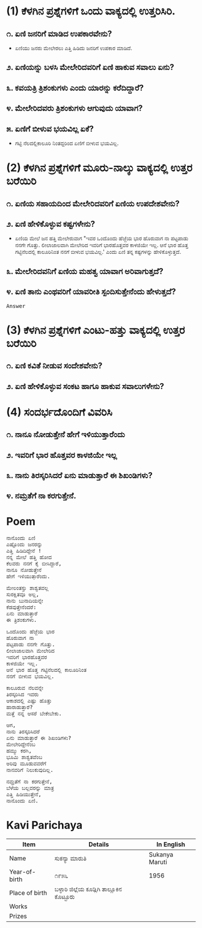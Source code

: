 # (1) ಕೆಳಗಿನ ಪ್ರಶ್ನೆಗಳಿಗೆ ಒಂದು ವಾಕ್ಯದಲ್ಲಿ ಉತ್ತರಿಸಿರಿ.
## ೧. ಏಣಿ ಜನರಿಗೆ ಮಾಡಿದ ಉಪಕಾರವೇನು?
* ಏಣಿಯು ಜನರು ಮೇಲೇರಲು ಎತ್ತಿ ಹಿಡಿದು ಜನರಿಗೆ ಉಪಕಾರ ಮಾಡಿದೆ.

## ೨. ಏಣಿಯನ್ನು ಬಳಸಿ ಮೇಲೇರಿದವರಿಗೆ ಏಣಿ ಹಾಕುವ ಸವಾಲು ಏನು?
## ೩. ಕವಯತ್ರಿ ತ್ರಿಶಂಕುಗಳು ಎಂದು ಯಾರನ್ನು ಕರೆದಿದ್ದಾರೆ?
## ೪. ಮೇಲೇರಿದವರು ತ್ರಿಶಂಕುಗಳು ಆಗುವುದು ಯಾವಾಗ?
## ೫. ಏಣಿಗೆ ಬೀಳುವ ಭಯವಿಲ್ಲ ಏಕೆ?
* ಗಟ್ಟಿ ನೆಲದಲ್ಲಿಕಾಲೂರಿ ನಿಂತದ್ದರಿಂದ ಏಣಿಗೆ ಬೀಳುವ ಭಯವಿಲ್ಲ.

# (2) ಕೆಳಗಿನ ಪ್ರಶ್ನೆಗಳಿಗೆ ಮೂರು-ನಾಲ್ಕು ವಾಕ್ಯದಲ್ಲಿ ಉತ್ತರ ಬರೆಯಿರಿ
## ೧. ಏಣಿಯ ಸಹಾಯದಿಂದ ಮೇಲೇರಿದವರಿಗೆ ಏಣಿಯ ಉಪದೇಶವೇನು?
## ೨. ಏಣಿ ಹೇಳಿಕೊಳ್ಳುವ ಕಷ್ಟಗಳೇನು?
* ಏಣಿಯ ಮೇಲೆ ಜನ ಹತ್ತಿ ಮೇಲೇರುವಾಗ "ಇವರ ಒಂದೊಂದು ಹೆಜ್ಜೆಯ ಭಾರ ಹೊರುವಾಗ ನಾ ಪಟ್ಟಪಾಡು ನನಗೇ ಗೊತ್ತು. ಲೀಲಾಜಾಲವಾಗಿ ಮೇಲೇರಿದ ಇವರಿಗೆ ಭಾರಹೊತ್ತವರ ಕಾಳಜಿಯೇ ಇಲ್ಲ. ಆನೆ ಭಾರ ಹೊತ್ತ ಗಟ್ಟಿನೆಲದಲ್ಲಿ ಕಾಲೂರಿನಿಂತ ನನಗೆ ಬೀಳುವ ಭಯವಿಲ್ಲ.' ಎಂದು ಏಣಿ ತನ್ನ ಕಷ್ಟಗಳನ್ನು ಹೇಳಿಕೊಳ್ಳುತ್ತದೆ.

## ೩. ಮೇಲೇರಿದವನಿಗೆ ಏಣಿಯ ಮಹತ್ವ ಯಾವಾಗ ಅರಿವಾಗುತ್ತದೆ?
## ೪. ಏಣಿ ತಾನು ಎಂಥವರಿಗೆ ಯಾವರೀತಿ ಸ್ಪಂದಿಸುತ್ತೇನೆಂದು ಹೇಳುತ್ತದೆ?

<pre>
Answer
</pre>

# (3) ಕೆಳಗಿನ ಪ್ರಶ್ನೆಗಳಿಗೆ ಎಂಟು-ಹತ್ತು  ವಾಕ್ಯದಲ್ಲಿ ಉತ್ತರ ಬರೆಯಿರಿ
## ೧. ಏಣಿ ಕವಿತೆ ನೀಡುವ ಸಂದೇಶವೇನು?
## ೨. ಏಣಿ ಹೇಳಿಕೊಳ್ಳುವ ಸಂಕಟ ಹಾಗೂ ಹಾಕುವ ಸವಾಲುಗಳೇನು?

# (4) ಸಂದರ್ಭದೊಂದಿಗೆ ವಿವರಿಸಿ
## ೧. ನಾನೂ ನೋಡುತ್ತೇನೆ ಹೇಗೆ ಇಳಿಯುತ್ತಾರೆಂದು
## ೨. ಇವರಿಗೆ ಭಾರ ಹೊತ್ತವರ ಕಾಳಜಿಯೇ ಇಲ್ಲ
## ೩. ನಾನು ತಿರಸ್ಕರಿಸಿದರೆ ಏನು ಮಾಡುತ್ತಾರೆ ಈ ಶಿಖಂಡಿಗಳು?
## ೪. ನಮ್ರತೆಗೆ ನಾ ಕರಗುತ್ತೇನೆ.



# Poem
<pre>
ನಾನೊಂದು ಏಣಿ
ಎಷ್ಟೊಂದು ಜನರನ್ನು
ಎತ್ತಿ ಹಿಡಿದಿದ್ದೇನೆ !
ನನ್ನ ಮೇಲೆ ಹತ್ತಿ ಹೋದ
ಕೆಲವರು ನನಗೆ ಕೈ ಬೀಸಿದ್ದಾರೆ,
ನಾನೂ ನೋಡುತ್ತೇನೆ
ಹೇಗೆ ಇಳಿಯುತ್ತಾರೆಂದು.
</pre>
<pre>
ಮೇಲಂತಸ್ತು ಶಾಶ್ವತವಲ್ಲ
ಸುರಕ್ಷಿತವೂ ಅಲ್ಲ,
ನಾನು ಬುನಾದಿಯನ್ನೇ
ಕೆಡವುತ್ತೇನೆಂದರೆ:
ಏನು ಮಾಡುತ್ತಾರೆ
ಈ ತ್ರಿಶಂಕುಗಳು.
</pre>
<pre>
ಒಂದೊಂದು ಹೆಜ್ಜೆಯ ಭಾರ
ಹೊರುವಾಗ ನಾ
ಪಟ್ಟಪಾಡು ನನಗೇ ಗೊತ್ತು.
ಲೀಲಾಜಾಲವಾಗಿ ಮೇಲೇರಿದ
ಇವರಿಗೆ ಭಾರಹೊತ್ತವರ
ಕಾಳಜಿಯೇ ಇಲ್ಲ.
ಆನೆ ಭಾರ ಹೊತ್ತ ಗಟ್ಟಿನೆಲದಲ್ಲಿ ಕಾಲೂರಿನಿಂತ
ನನಗೆ ಬೀಳುವ ಭಯವಿಲ್ಲ.
</pre>
<pre>
ಕಾಲೂರುವ ನೆಲವನ್ನೇ
ತಿರಸ್ಕರಿಸಿದ ಇವರು
ಆಕಾಶದಲ್ಲಿ ಎಷ್ಟು ಹೊತ್ತು
ಹಾರಾಡುತ್ತಾರೆ?
ಮತ್ತೆ ನನ್ನ ಆಸರೆ ಬೇಕೇಬೇಕು.
</pre>
<pre>
ಆಗ,
ನಾನು ತಿರಸ್ಕರಿಸಿದರೆ
ಏನು ಮಾಡುತ್ತಾರೆ ಈ ಶಿಖಂಡಿಗಳು?
ಮೇಲೇರಿದ್ದೇನೆಂಬ
ಹಮ್ಮು ಕರಗಿ,
ಭೂಮಿ ಶಾಶ್ವತವೆಂಬ
ಅರಿವು ಮೂಡುವವರೆಗೆ
ನಾನವರಿಗೆ ನಿಲುಕುವುದಿಲ್ಲ.
</pre>
<pre>
ನಮ್ರತೆಗೆ ನಾ ಕರಗುತ್ತೇನೆ,
ಬೆಳೆಯ ಬಲ್ಲವರನ್ನು ಮಾತ್ರ
ಎತ್ತಿ ಹಿಡಿಯುತ್ತೇನೆ,
ನಾನೊಂದು ಏಣಿ.
</pre>

# Kavi Parichaya
|Item | Details| In English|
|-|-|-|
|Name |ಸುಕನ್ಯಾ ಮಾರುತಿ| Sukanya Maruti
|Year-of-birth|೧೯೫೬| 1956
|Place of birth|ಬಳ್ಳಾರಿ ಜಿಲ್ಲೆಯ ಕೂಡ್ಲಿಗಿ ತಾಲ್ಲೂಕಿನ ಕೊಟ್ಟೂರು | 
|Works| |  
|Prizes|  | 

